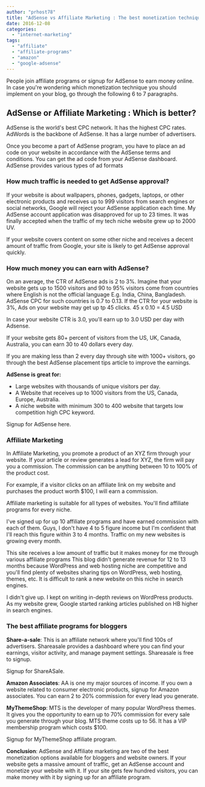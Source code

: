 ```yaml
---
author: "prhost78"
title: "AdSense vs Affiliate Marketing : The best monetization technique is..."
date: 2016-12-08
categories: 
  - "internet-marketing"
tags: 
  - "affiliate"
  - "affiliate-programs"
  - "amazon"
  - "google-adsense"
---
```


People join affiliate programs or signup for AdSense to earn money online. In case you're wondering which monetization technique you should implement on your blog, go through the following 6 to 7 paragraphs.

## AdSense or Affiliate Marketing : Which is better?

AdSense is the world's best CPC network. It has the highest CPC rates. AdWords is the backbone of AdSense. It has a large number of advertisers.

Once you become a part of AdSense program, you have to place an ad code on your website in accordance with the AdSense terms and conditions. You can get the ad code from your AdSense dashboard. AdSense provides various types of ad formats

### How much traffic is needed to get AdSense approval?

If your website is about wallpapers, phones, gadgets, laptops, or other electronic products and receives up to 999 visitors from search engines or social networks, Google will reject your AdSense application each time. My AdSense account application was disapproved for up to 23 times. It was finally accepted when the traffic of my tech niche website grew up to 2000 UV.

If your website covers content on some other niche and receives a decent amount of traffic from Google, your site is likely to get AdSense approval quickly.

### How much money you can earn with AdSense?

On an average, the CTR of AdSense ads is 2 to 3%. Imagine that your website gets up to 1500 visitors and 90 to 95% visitors come from countries where English is not the official language E.g. India, China, Bangladesh. AdSense CPC for such countries is 0.7 to 0.13. If the CTR for your website is 3%, Ads on your website may get up tp 45 clicks. 45 x 0.10 = 4.5 USD

In case your website CTR is 3.0, you'll earn up to 3.0 USD per day with Adsense.

If your website gets 80+ percent of visitors from the US, UK, Canada, Australia, you can earn 30 to 40 dollars every day.

If you are making less than 2 every day through site with 1000+ visitors, go through the best AdSense placement tips article to improve the earnings.

**AdSense is great for:**

- Large websites with thousands of unique visitors per day.
- A Website that receives up to 1000 visitors from the US, Canada, Europe, Australia.
- A niche website with minimum 300 to 400 website that targets low competition high CPC keyword.

Signup for AdSense here.

### Affiliate Marketing

In Affiliate Marketing, you promote a product of an XYZ firm through your website. If your article or review generates a lead for XYZ, the firm will pay you a commission. The commission can be anything between 10 to 100% of the product cost.

For example, if a visitor clicks on an affiliate link on my website and purchases the product worth $100, I will earn a commission.

Affiliate marketing is suitable for all types of websites. You'll find affiliate programs for every niche.

I've signed up for up 10 affiliate programs and have earned commission with each of them. Guys, I don't have 4 to 5 figure income but I'm confident that I'll reach this figure within 3 to 4 months. Traffic on my new websites is growing every month.

This site receives a low amount of traffic but it makes money for me through various affiliate programs This blog didn't generate revenue for 12 to 13 months because WordPress and web hosting niche are competitive and you'll find plenty of websites sharing tips on WordPress, web hosting, themes, etc. It is difficult to rank a new website on this niche in search engines.

I didn't give up. I kept on writing in-depth reviews on WordPress products. As my website grew, Google started ranking articles published on HB higher in search engines.

### The best affiliate programs for bloggers

**Share-a-sale**: This is an affiliate network where you'll find 100s of advertisers. Shareasale provides a dashboard where you can find your earnings, visitor activity, and manage payment settings. Shareasale is free to signup.

Signup for ShareASale.

**Amazon Associates**: AA is one my major sources of income. If you own a website related to consumer electronic products, signup for Amazon associates. You can earn 2 to 20% commission for every lead you generate.

**MyThemeShop**: MTS is the developer of many popular WordPress themes. It gives you the opportunity to earn up to 70% commission for every sale you generate through your blog. MTS theme costs up to 56. It has a VIP membership program which costs $100.

Signup for MyThemeShop affiliate program.

**Conclusion**: AdSense and Affiliate marketing are two of the best monetization options available for bloggers and website owners. If your website gets a massive amount of traffic, get an AdSense account and monetize your website with it. If your site gets few hundred visitors, you can make money with it by signing up for an affiliate program.
